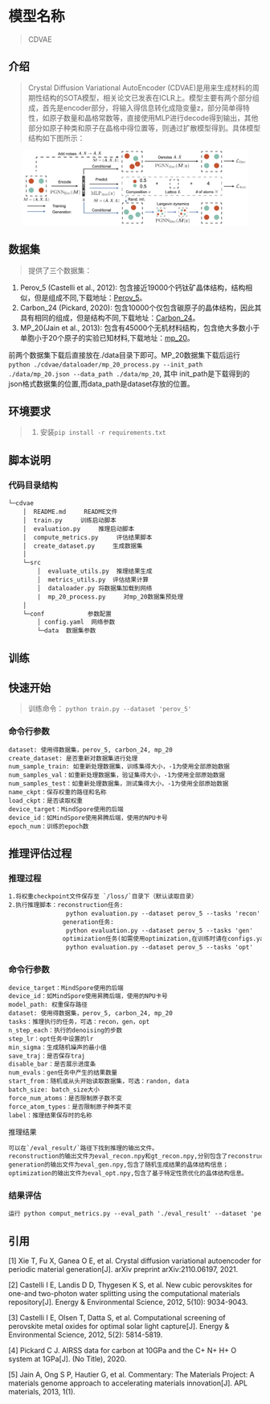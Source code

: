 # 模型名称

> CDVAE

## 介绍

> Crystal Diffusion Variational AutoEncoder (CDVAE)是用来生成材料的周期性结构的SOTA模型，相关论文已发表在ICLR上。模型主要有两个部分组成，首先是encoder部分，将输入得信息转化成隐变量z，部分简单得特性，如原子数量和晶格常数等，直接使用MLP进行decode得到输出，其他部分如原子种类和原子在晶格中得位置等，则通过扩散模型得到。具体模型结构如下图所示：

<div align=center>
    <img alt="model_structure" src="./images/illustrative.png" width="450" />
</div>

## 数据集

> 提供了三个数据集：

1. Perov_5 (Castelli et al., 2012): 包含接近19000个钙钛矿晶体结构，结构相似，但是组成不同,下载地址：[Perov_5](https://figshare.com/articles/dataset/Perov5/22705189)。
2. Carbon_24 (Pickard, 2020): 包含10000个仅包含碳原子的晶体结构，因此其具有相同的组成，但是结构不同,下载地址：[Carbon_24](https://figshare.com/articles/dataset/Carbon24/22705192)。
3. MP_20(Jain et al., 2013): 包含有45000个无机材料结构，包含绝大多数小于单胞小于20个原子的实验已知材料,下载地址：[mp_20](https://figshare.com/articles/dataset/mp_20/25563693)。

前两个数据集下载后直接放在./data目录下即可。MP_20数据集下载后运行`python ./cdvae/dataloader/mp_20_process.py --init_path ./data/mp_20.json --data_path ./data/mp_20`, 其中 init_path是下载得到的json格式数据集的位置,而data_path是dataset存放的位置。

## 环境要求

> 1. 安装`pip install -r requirements.txt`

## 脚本说明

### 代码目录结构

```txt
└─cdvae
    │  README.md     README文件
    │  train.py     训练启动脚本
    │  evaluation.py     推理启动脚本
    │  compute_metrics.py     评估结果脚本
    │  create_dataset.py     生成数据集
    │  
    └─src
        │  evaluate_utils.py  推理结果生成
        │  metrics_utils.py  评估结果计算
        │  dataloader.py 将数据集加载到网络
        |  mp_20_process.py     对mp_20数据集预处理
    │  
    └─conf            参数配置
        │ config.yaml  网络参数
        └─data  数据集参数
```

## 训练

## 快速开始

> 训练命令： `python train.py --dataset 'perov_5'`

### 命令行参数

```txt
dataset: 使用得数据集，perov_5, carbon_24, mp_20
create_dataset: 是否重新对数据集进行处理
num_sample_train: 如重新处理数据集，训练集得大小，-1为使用全部原始数据
num_samples_val：如重新处理数据集，验证集得大小，-1为使用全部原始数据
num_samples_test：如重新处理数据集，测试集得大小，-1为使用全部原始数据
name_ckpt：保存权重的路径和名称
load_ckpt：是否读取权重
device_target：MindSpore使用的后端
device_id：如MindSpore使用昇腾后端，使用的NPU卡号
epoch_num：训练的epoch数
```

## 推理评估过程

### 推理过程

```txt
1.将权重checkpoint文件保存至 `/loss/`目录下（默认读取目录）
2.执行推理脚本：reconstruction任务:
                python evaluation.py --dataset perov_5 --tasks 'recon'  （指定dataset为perov_5）
               generation任务:
                python evaluation.py --dataset perov_5 --tasks 'gen'
               optimization任务(如需使用optimization,在训练时请在configs.yaml中将predict_property设置为True):
                python evaluation.py --dataset perov_5 --tasks 'opt'
```

### 命令行参数

```txt
device_target：MindSpore使用的后端
device_id：如MindSpore使用昇腾后端，使用的NPU卡号
model_path: 权重保存路径
dataset: 使用得数据集，perov_5, carbon_24, mp_20
tasks：推理执行的任务，可选：recon，gen，opt
n_step_each：执行的denoising的步数
step_lr：opt任务中设置的lr
min_sigma：生成随机噪声的最小值
save_traj：是否保存traj
disable_bar：是否展示进度条
num_evals：gen任务中产生的结果数量
start_from：随机或从头开始读取数据集，可选：randon, data
batch_size: batch_size大小
force_num_atoms：是否限制原子数不变
force_atom_types：是否限制原子种类不变
label：推理结果保存时的名称
```

推理结果

```txt
可以在`/eval_result/`路径下找到推理的输出文件。
reconstruction的输出文件为eval_recon.npy和gt_recon.npy,分别包含了reconstruction后的晶体结构信息以及作为ground truth的晶体结构信息；
generation的输出文件为eval_gen.npy,包含了随机生成结果的晶体结构信息；
optimization的输出文件为eval_opt.npy,包含了基于特定性质优化的晶体结构信息。
```

### 结果评估

```txt
运行 python comput_metrics.py --eval_path './eval_result' --dataset 'perov_5' --task recon, 结果会保存在./eval_path文件夹下的eval_metrics.json文件中(目前支持recon和generation两种模式)
```

## 引用

[1] Xie T, Fu X, Ganea O E, et al. Crystal diffusion variational autoencoder for periodic material generation[J]. arXiv preprint arXiv:2110.06197, 2021.

[2] Castelli I E, Landis D D, Thygesen K S, et al. New cubic perovskites for one-and two-photon water splitting using the computational materials repository[J]. Energy & Environmental Science, 2012, 5(10): 9034-9043.

[3] Castelli I E, Olsen T, Datta S, et al. Computational screening of perovskite metal oxides for optimal solar light capture[J]. Energy & Environmental Science, 2012, 5(2): 5814-5819.

[4] Pickard C J. AIRSS data for carbon at 10GPa and the C+ N+ H+ O system at 1GPa[J]. (No Title), 2020.

[5] Jain A, Ong S P, Hautier G, et al. Commentary: The Materials Project: A materials genome approach to accelerating materials innovation[J]. APL materials, 2013, 1(1).